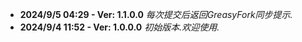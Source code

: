 - **2024/9/5 04:29 - Ver: 1.1.0.0** *每次提交后返回GreasyFork同步提示.*
- **2024/9/4 11:52 - Ver: 1.0.0.0** *初始版本.欢迎使用.*